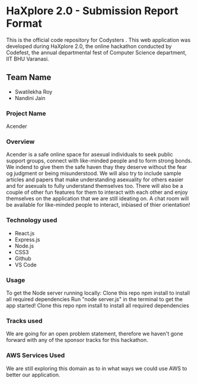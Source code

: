 # HaXplore 2.0 - Submission Report Format
This is the official code repository for Codysters . This web application was developed during HaXplore 2.0, the online hackathon conducted by Codefest, the annual departmental fest of Computer Science department, IIT BHU Varanasi.

## Team Name
* Swatilekha Roy
* Nandini Jain

### Project Name
Acender

### Overview
Acender is a safe online space for asexual individuals to seek public support groups, connect with like-minded people and to form strong bonds. We indend to give them the safe haven thay they deserve without the fear og judgment or being misunderstood. We will also try to include sample articles and papers that make understanding asexuality for others easier and for asexuals to fully understand themselves too. There will also be a couple of other fun features for them to interact with each other and enjoy themselves on the application that we are still ideating on. A chat room will be available for like-minded people to interact, inbiased of thier orientation!

### Technology used
* React.js
* Express.js
* Node.js
* CSS3
* Github
* VS Code

### Usage
To get the Node server running locally:
Clone this repo
npm install to install all required dependencies
Run "node server.js" in the terminal to get the app started!
Clone this repo
npm install to install all required dependencies

### Tracks used
We are going for an open problem statement, therefore we haven't gone forward with any of the sponsor tracks for this hackathon.

### AWS Services Used
We are still exploring this domain as to in what ways we could use AWS to better our application.
